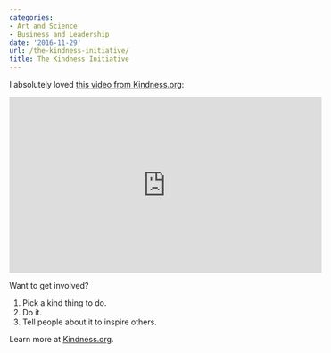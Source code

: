 ```yaml
---
categories:
- Art and Science
- Business and Leadership
date: '2016-11-29'
url: /the-kindness-initiative/
title: The Kindness Initiative
---
```


I absolutely loved [this video from Kindness.org](https://www.youtube.com/watch?v=OBqfKUWaku8):

<div class="fluid-vids"><iframe width="560" height="315" src="https://www.youtube.com/embed/OBqfKUWaku8?rel=0" frameborder="0" allowfullscreen></iframe></div>

Want to get involved?

1. Pick a kind thing to do.
2. Do it.
3. Tell people about it to inspire others.

Learn more at [Kindness.org](https://www.kindness.org/).